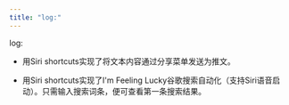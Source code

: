 ```yaml
---
title: "log:"
---
```

log:

- 用Siri shortcuts实现了将文本内容通过分享菜单发送为推文。

- 用Siri shortcuts实现了I'm Feeling Lucky谷歌搜索自动化（支持Siri语音启动）。只需输入搜索词条，便可查看第一条搜索结果。
